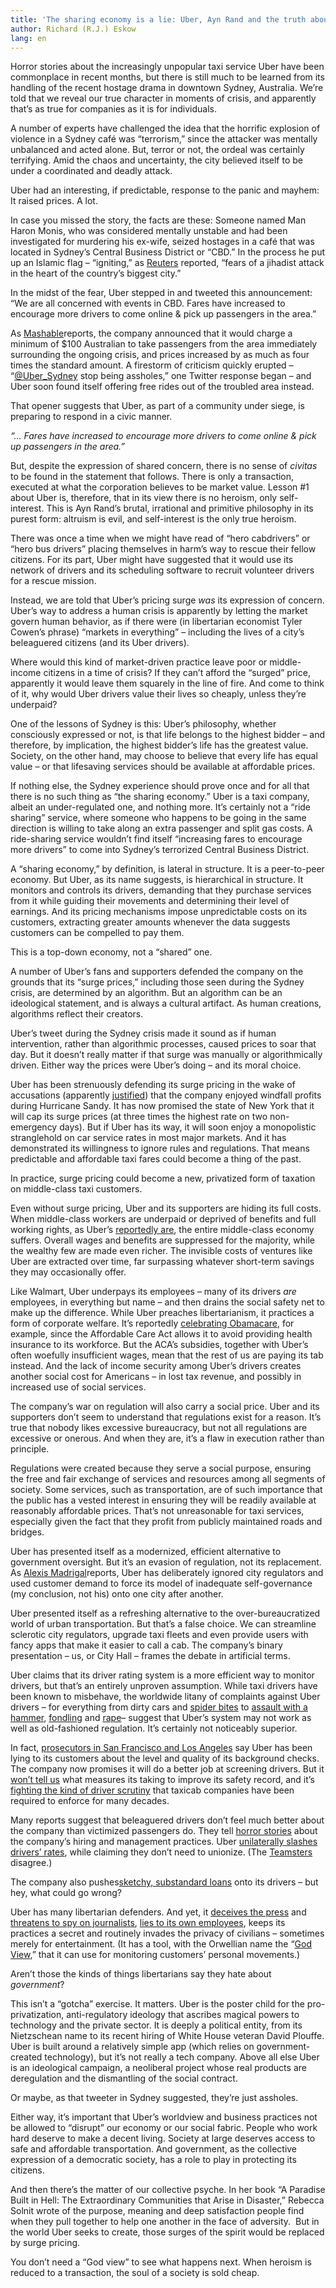 ```yaml
---
title: 'The sharing economy is a lie: Uber, Ayn Rand and the truth about tech and libertarians'
author: Richard (R.J.) Eskow
lang: en
---
```


Horror stories about the increasingly unpopular taxi service Uber have been commonplace in recent months, but there is still much to be learned from its handling of the recent hostage drama in downtown Sydney, Australia. We’re told that we reveal our true character in moments of crisis, and apparently that’s as true for companies as it is for individuals.

A number of experts have challenged the idea that the horrific explosion of violence in a Sydney café was “terrorism,” since the attacker was mentally unbalanced and acted alone. But, terror or not, the ordeal was certainly terrifying. Amid the chaos and uncertainty, the city believed itself to be under a coordinated and deadly attack.

Uber had an interesting, if predictable, response to the panic and mayhem: It raised prices. A lot.

In case you missed the story, the facts are these: Someone named Man Haron Monis, who was considered mentally unstable and had been investigated for murdering his ex-wife, seized hostages in a café that was located in Sydney’s Central Business District or “CBD.” In the process he put up an Islamic flag – “igniting,” as [Reuters] reported, “fears of a jihadist attack in the heart of the country’s biggest city.”

In the midst of the fear, Uber stepped in and tweeted this announcement:  “We are all concerned with events in CBD. Fares have increased to encourage more drivers to come online & pick up passengers in the area.”

As [Mashable]reports, the company announced that it would charge a minimum of \$100 Australian to take passengers from the area immediately surrounding the ongoing crisis, and prices increased by as much as four times the standard amount. A firestorm of criticism quickly erupted – “[@Uber\_Sydney] stop being assholes,” one Twitter response began – and Uber soon found itself offering free rides out of the troubled area instead.

That opener suggests that Uber, as part of a community under siege, is preparing to respond in a civic manner.

*“… Fares have increased to encourage more drivers to come online & pick up passengers in the area.”*

But, despite the expression of shared concern, there is no sense of *civitas* to be found in the statement that follows. There is only a transaction, executed at what the corporation believes to be market value. Lesson \#1 about Uber is, therefore, that in its view there is no heroism, only self-interest. This is Ayn Rand’s brutal, irrational and primitive philosophy in its purest form: altruism is evil, and self-interest is the only true heroism.

There was once a time when we might have read of “hero cabdrivers” or “hero bus drivers” placing themselves in harm’s way to rescue their fellow citizens. For its part, Uber might have suggested that it would use its network of drivers and its scheduling software to recruit volunteer drivers for a rescue mission.

Instead, we are told that Uber’s pricing surge *was* its expression of concern. Uber’s way to address a human crisis is apparently by letting the market govern human behavior, as if there were (in libertarian economist Tyler Cowen’s phrase) “markets in everything” – including the lives of a city’s beleaguered citizens (and its Uber drivers).

Where would this kind of market-driven practice leave poor or middle-income citizens in a time of crisis? If they can’t afford the “surged” price, apparently it would leave them squarely in the line of fire. And come to think of it, why would Uber drivers value their lives so cheaply, unless they’re underpaid?

One of the lessons of Sydney is this: Uber’s philosophy, whether consciously expressed or not, is that life belongs to the highest bidder – and therefore, by implication, the highest bidder’s life has the greatest value. Society, on the other hand, may choose to believe that every life has equal value – or that lifesaving services should be available at affordable prices.

If nothing else, the Sydney experience should prove once and for all that there is no such thing as “the sharing economy.” Uber is a taxi company, albeit an under-regulated one, and nothing more. It’s certainly not a “ride sharing” service, where someone who happens to be going in the same direction is willing to take along an extra passenger and split gas costs. A ride-sharing service wouldn’t find itself “increasing fares to encourage more drivers” to come into Sydney’s terrorized Central Business District.

A “sharing economy,” by definition, is lateral in structure. It is a peer-to-peer economy. But Uber, as its name suggests, is hierarchical in structure. It monitors and controls its drivers, demanding that they purchase services from it while guiding their movements and determining their level of earnings. And its pricing mechanisms impose unpredictable costs on its customers, extracting greater amounts whenever the data suggests customers can be compelled to pay them.

This is a top-down economy, not a “shared” one.

A number of Uber’s fans and supporters defended the company on the grounds that its “surge prices,” including those seen during the Sydney crisis, are determined by an algorithm. But an algorithm can be an ideological statement, and is always a cultural artifact. As human creations, algorithms reflect their creators.

Uber’s tweet during the Sydney crisis made it sound as if human intervention, rather than algorithmic processes, caused prices to soar that day. But it doesn’t really matter if that surge was manually or algorithmically driven. Either way the prices were Uber’s doing – and its moral choice.

Uber has been strenuously defending its surge pricing in the wake of accusations (apparently [justified]) that the company enjoyed windfall profits during Hurricane Sandy. It has now promised the state of New York that it will cap its surge prices (at three times the highest rate on two non-emergency days). But if Uber has its way, it will soon enjoy a monopolistic stranglehold on car service rates in most major markets. And it has demonstrated its willingness to ignore rules and regulations. That means predictable and affordable taxi fares could become a thing of the past.

In practice, surge pricing could become a new, privatized form of taxation on middle-class taxi customers.

Even without surge pricing, Uber and its supporters are hiding its full costs. When middle-class workers are underpaid or deprived of benefits and full working rights, as Uber’s [reportedly are], the entire middle-class economy suffers. Overall wages and benefits are suppressed for the majority, while the wealthy few are made even richer. The invisible costs of ventures like Uber are extracted over time, far surpassing whatever short-term savings they may occasionally offer.

Like Walmart, Uber underpays its employees – many of its drivers *are* employees, in everything but name – and then drains the social safety net to make up the difference. While Uber preaches libertarianism, it practices a form of corporate welfare. It’s reportedly [celebrating Obamacare], for example, since the Affordable Care Act allows it to avoid providing health insurance to its workforce. But the ACA’s subsidies, together with Uber’s often woefully insufficient wages, mean that the rest of us are paying its tab instead. And the lack of income security among Uber’s drivers creates another social cost for Americans – in lost tax revenue, and possibly in increased use of social services.

The company’s war on regulation will also carry a social price. Uber and its supporters don’t seem to understand that regulations exist for a reason. It’s true that nobody likes excessive bureaucracy, but not all regulations are excessive or onerous. And when they are, it’s a flaw in execution rather than principle.

Regulations were created because they serve a social purpose, ensuring the free and fair exchange of services and resources among all segments of society. Some services, such as transportation, are of such importance that the public has a vested interest in ensuring they will be readily available at reasonably affordable prices. That’s not unreasonable for taxi services, especially given the fact that they profit from publicly maintained roads and bridges.

Uber has presented itself as a modernized, efficient alternative to government oversight. But it’s an evasion of regulation, not its replacement. As [Alexis Madrigal]reports, Uber has deliberately ignored city regulators and used customer demand to force its model of inadequate self-governance (my conclusion, not his) onto one city after another.

Uber presented itself as a refreshing alternative to the over-bureaucratized world of urban transportation. But that’s a false choice. We can streamline sclerotic city regulators, upgrade taxi fleets and even provide users with fancy apps that make it easier to call a cab. The company’s binary presentation – us, or City Hall – frames the debate in artificial terms.

Uber claims that its driver rating system is a more efficient way to monitor drivers, but that’s an entirely unproven assumption. While taxi drivers have been known to misbehave, the worldwide litany of complaints against Uber drivers – for everything from dirty cars and [spider bites] to [assault with a hammer], [fondling] and [rape]– suggest that Uber’s system may not work as well as old-fashioned regulation. It’s certainly not noticeably superior.

In fact, [prosecutors in San Francisco and Los Angeles] say Uber has been lying to its customers about the level and quality of its background checks. The company now promises it will do a better job at screening drivers. But it [won’t tell us] what measures its taking to improve its safety record, and it’s [fighting the kind of driver scrutiny][won’t tell us] that taxicab companies have been required to enforce for many decades.

Many reports suggest that beleaguered drivers don’t feel much better about the company than victimized passengers do. They tell [horror stories] about the company’s hiring and management practices. Uber [unilaterally slashes drivers’ rates], while claiming they don’t need to unionize. (The [Teamsters] disagree.)

The company also pushes[sketchy, substandard loans] onto its drivers – but hey, what could go wrong?

Uber has many libertarian defenders. And yet, it [deceives the press] and [threatens to spy on journalists], [lies to its own employees], keeps its practices a secret and routinely invades the privacy of civilians – sometimes merely for entertainment. (It has a tool, with the Orwellian name the “[God View],” that it can use for monitoring customers’ personal movements.)

Aren’t those the kinds of things libertarians say they hate about *government*?

This isn’t a “gotcha” exercise. It matters. Uber is the poster child for the pro-privatization, anti-regulatory ideology that ascribes magical powers to technology and the private sector. It is deeply a political entity, from its Nietzschean name to its recent hiring of White House veteran David Plouffe. Uber is built around a relatively simple app (which relies on government-created technology), but it’s not really a tech company. Above all else Uber is an ideological campaign, a neoliberal project whose real products are deregulation and the dismantling of the social contract.

Or maybe, as that tweeter in Sydney suggested, they’re just assholes.

Either way, it’s important that Uber’s worldview and business practices not be allowed to “disrupt” our economy or our social fabric. People who work hard deserve to make a decent living. Society at large deserves access to safe and affordable transportation. And government, as the collective expression of a democratic society, has a role to play in protecting its citizens.

And then there’s the matter of our collective psyche. In her book “A Paradise Built in Hell: The Extraordinary Communities that Arise in Disaster,” Rebecca Solnit wrote of the purpose, meaning and deep satisfaction people find when they pull together to help one another in the face of adversity.  But in the world Uber seeks to create, those surges of the spirit would be replaced by surge pricing.

You don’t need a “God view” to see what happens next. When heroism is reduced to a transaction, the soul of a society is sold cheap.

  [Reuters]: http://www.reuters.com/article/2014/12/15/us-australia-security-idUSKBN0JS0WX20141215
  [Mashable]: http://mashable.com/2014/12/14/uber-sydney-surge-pricing/
  [@Uber\_Sydney]: https://twitter.com/Uber_Sydney
  [justified]: http://gothamist.com/2012/11/04/uber.php
  [reportedly are]: http://www.businessinsider.com/uber-drivers-say-theyre-making-less-than-minimum-wage-2014-10
  [celebrating Obamacare]: http://www.washingtonpost.com/blogs/wonkblog/wp/2014/11/17/why-uber-loves-obamacare/
  [Alexis Madrigal]: http://fusion.net/story/33680/the-inside-story-of-how-the-uber-portland-negotiations-broke-down/
  [spider bites]: http://consumerist.com/2014/07/30/uber-passenger-complains-of-spider-bite-in-filthy-car/
  [assault with a hammer]: http://www.forbes.com/sites/ellenhuet/2014/09/30/uber-driver-hammer-attack-liability/
  [fondling]: http://www.businessinsider.com/uber-nikki-williams-2014-12
  [rape]: http://www.businessinsider.com/an-uber-driver-allegedly-raped-a-female-passenger-in-boston-2014-12
  [prosecutors in San Francisco and Los Angeles]: http://www.huffingtonpost.com/2014/12/09/uber-california-lawsuit_n_6298206.html
  [won’t tell us]: http://consumerist.com/2014/12/18/uber-reportedly-revamping-security-wont-say-exactly-what-its-doing/
  [horror stories]: http://qz.com/299655/why-your-uber-driver-hates-uber/
  [unilaterally slashes drivers’ rates]: http://www.salon.com/2014/09/03/uber_unrest_drivers_in_los_angeles_protest_the_slashing_of_rates/
  [Teamsters]: http://www.fastcompany.com/3037371/the-teamsters-of-the-21st-century-how-uber-lyft-and-facebook-drivers-are-organizing
  [sketchy, substandard loans]: http://thinkprogress.org/economy/2014/11/06/3589715/uber-lending-investigation/
  [deceives the press]: http://pando.com/2014/10/29/uber-prs-latest-trick-impersonating-its-drivers-and-trying-to-scam-journalists/
  [threatens to spy on journalists]: http://www.slate.com/blogs/the_slatest/2014/11/17/uber_exec_suggests_using_personal_info_against_journalists.html
  [lies to its own employees]: http://money.cnn.com/2014/08/04/technology/uber-lyft/
  [God View]: http://www.forbes.com/sites/kashmirhill/2014/10/03/god-view-uber-allegedly-stalked-users-for-party-goers-viewing-pleasure/
